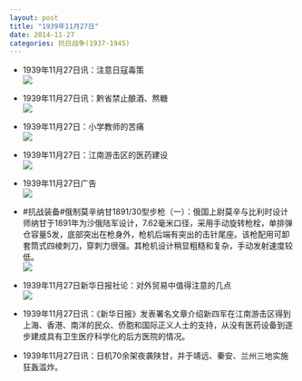 ```yaml
---
layout: post
title: "1939年11月27日"
date: 2014-11-27
categories: 抗日战争(1937-1945)
---
```


<meta name="referrer" content="no-referrer" />

- 1939年11月27日讯：注意日寇毒策 <br/><img src="https://ww3.sinaimg.cn/large/aca367d8jw1empvnw912mj207405bwen.jpg" />

- 1939年11月27日讯：黔省禁止酿酒、熬糖 <br/><img src="https://ww3.sinaimg.cn/large/aca367d8jw1empu1h2mi7j205h05gaaa.jpg" />

- 1939年11月27日：小学教师的苦痛 <br/><img src="https://ww2.sinaimg.cn/large/aca367d8jw1emptxcax8lj20ct0a5q42.jpg" />

- 1939年11月27日：江南游击区的医药建设 <br/><img src="https://ww2.sinaimg.cn/large/aca367d8jw1empg1x2xkpj20dt16rak4.jpg" />

- 1939年11月27日广告 <br/><img src="https://ww4.sinaimg.cn/large/aca367d8jw1empec75kuej20iy0dk40w.jpg" />

- #抗战装备#俄制莫辛纳甘1891/30型步枪（一）：俄国上尉莫辛与比利时设计师纳甘于1891年为沙俄陆军设计，7.62毫米口径，采用手动旋转枪栓，单排弹仓容量5发，底部突出在枪身外，枪机后端有突出的击针尾座。该枪配用可卸套筒式四棱刺刀，穿刺力很强。其枪机设计稍显粗糙和复杂，手动发射速度较低。 <br/><img src="https://ww2.sinaimg.cn/large/aca367d8jw1empbq28aorj20jx0bkgo0.jpg" />

- 1939年11月27日新华日报社论：对外贸易中值得注意的几点 <br/><img src="https://ww2.sinaimg.cn/large/aca367d8jw1empauvzrgoj210x0h7tem.jpg" />

- 1939年11月27日讯：《新华日报》发表署名文章介绍新四军在江南游击区得到上海、香港、南洋的民众、侨胞和国际正义人士的支持，从没有医药设备到逐步建成具有卫生医疗科学化的后方医院的情况。 

- 1939年11月27日讯：日机70余架夜袭陕甘，并于靖远、秦安、兰州三地实施狂轰滥炸。 

